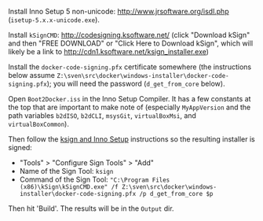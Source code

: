 Install Inno Setup 5 non-unicode: http://www.jrsoftware.org/isdl.php (`isetup-5.x.x-unicode.exe`).

Install `kSignCMD`: http://codesigning.ksoftware.net/ (click "Download kSign" and then "FREE DOWNLOAD" or "Click Here to Download kSign", which will likely be a link to http://cdn1.ksoftware.net/ksign_installer.exe)

Install the `docker-code-signing.pfx` certificate somewhere (the instructions below assume `Z:\sven\src\docker\windows-installer\docker-code-signing.pfx`); you will need the password (`d_get_from_core` below).

Open `Boot2Docker.iss` in the Inno Setup Compiler.  It has a few constants at the top that are important to make note of (especially `MyAppVersion` and the path variables `b2dISO`, `b2dCLI`, `msysGit`, `virtualBoxMsi`, and `virtualBoxCommon`).

Then follow the [ksign and Inno Setup](http://blog.ksoftware.net/2011/07/how-to-automate-code-signing-with-innosetup-and-ksign/) instructions so the resulting installer is signed:
- "Tools" > "Configure Sign Tools" > "Add"
- Name of the Sign Tool: `ksign`
- Command of the Sign Tool: `"C:\Program Files (x86)\kSign\kSignCMD.exe" /f Z:\sven\src\docker\windows-installer\docker-code-signing.pfx /p d_get_from_core $p`

Then hit 'Build'. The results will be in the `Output` dir.
